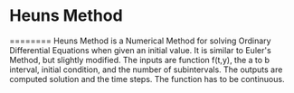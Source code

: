 # Heuns Method
========
Heuns Method is a Numerical Method for solving Ordinary Differential Equations when given an initial value. 
It is similar to Euler's Method, but slightly modified.
The inputs are function f(t,y), the a to b interval, initial condition, and the number of subintervals.
The outputs are computed solution and the time steps.
The function has to be continuous.
